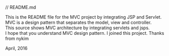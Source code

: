 // README.md

This is the README file for the MVC project by integrating JSP and Servlet.  
MVC is a design pattern that separates the model, view and controller.  
This source shows MVC architecture by integrating servlets and jsps.    
I hope that you understand MVC design pattern.
I joined this project.
Thanks from nykim  

April, 2016
